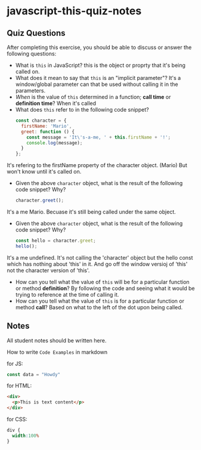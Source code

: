 # javascript-this-quiz-notes

## Quiz Questions

After completing this exercise, you should be able to discuss or answer the following questions:

- What is `this` in JavaScript?
this is the object or proprty that it's being called on.
- What does it mean to say that `this` is an "implicit parameter"?
It's a window/global parameter can that be used without calling it in the parameters.
- _When_ is the value of `this` determined in a function; **call time** or **definition time**?
When it's called
- What does `this` refer to in the following code snippet?
    ```js
    const character = {
      firstName: 'Mario',
      greet: function () {
        const message = 'It\'s-a-me, ' + this.firstName + '!';
        console.log(message);
      }
    };
    ```
It's refering to the firstName property of the character object. (Mario) But won't know until it's called on.
- Given the above `character` object, what is the result of the following code snippet? Why?
    ```js
    character.greet();
    ```
It's a me Mario. Becuase it's still being called under the same object.
- Given the above `character` object, what is the result of the following code snippet? Why?
    ```js
    const hello = character.greet;
    hello();
    ```
It's a me undefined. It's not calling the 'character' object but the hello const which has nothing about 'this' in it. And go off the window versioj of 'this' not the character version of 'this'.
- How can you tell what the value of `this` will be for a particular function or method **definition**?
By following the code and seeing what it would be trying to reference at the time of calling it.
- How can you tell what the value of `this` is for a particular function or method **call**?
Based on what to the left of the dot upon being called.

## Notes

All student notes should be written here.


How to write `Code Examples` in markdown

for JS:
```javascript
const data = "Howdy"
```

for HTML:
```html
<div>
  <p>This is text content</p>
</div>
```

for CSS:
```css
div {
  width:100%
}
```
